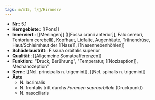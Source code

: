 ```yaml
---
tags: m/m15, f/🧠/Hirnnerv
---
```

- **Nr**:: 5.1
- **Kerngebiete**:: [[Pons]]
- **Innerviert**:: [[Meningen]] ([[Fossa cranii anterior]], Falx cerebri, Tentorium cerebelli), Kopfhaut, Lidfalte, Augenhäute, Tränendrüse, Haut/Schleimhaut der [[Nase]], [[Nasennebenhöhlen]]
- **Schädelaustritt**:: Fissura orbitalis superior
- **Qualität**:: [[Allgemeine Somatoafferenzen]]
- **Funktion**:: "Druck, Berührung", "Temperatur, [[Nozizeption]], Mechanozeption"
- **Kern**:: [[Ncl. principalis n. trigemini]], [[Ncl. spinalis n. trigemini]]
- **Äste**
	- N. lacrimalis
	- N. frontalis tritt durchs *Foramen supraorbitale* (Druckpunkt)
	- N. nasociliaris